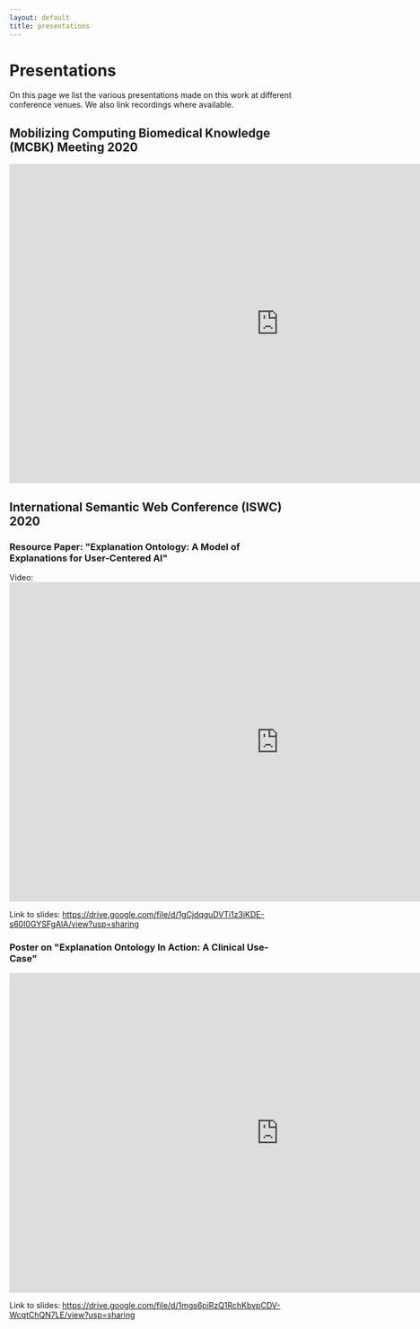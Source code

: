 ```yaml
---
layout: default
title: presentations
---
```


<h1>Presentations</h1>

On this page we list the various presentations made on this work at different conference venues. We also link recordings where available. 

<h2>Mobilizing Computing Biomedical Knowledge (MCBK) Meeting 2020</h2>
<iframe src="https://drive.google.com/file/d/1FutUYgFMYoxHnH-hNcqXnMj7GhE8T8as/view?usp=sharing" frameborder="0" width="960" height="569" allowfullscreen="true" mozallowfullscreen="true" webkitallowfullscreen="true"></iframe>

<h2>International Semantic Web Conference (ISWC) 2020</h2>
<h3>Resource Paper: "Explanation Ontology: A Model of Explanations for User-Centered AI"</h3>
Video:
<iframe src="https://drive.google.com/file/d/1WigmXnmxyuGmWNyMOxlzVe7RT48Nkmsb/view?usp=sharing" frameborder="0" width="960" height="569" allowfullscreen="true" mozallowfullscreen="true" webkitallowfullscreen="true"></iframe>

Link to slides: <a href="https://drive.google.com/file/d/1gCjdqguDVTi1z3iKDE-s60I0GYSFgAlA/view?usp=sharing">https://drive.google.com/file/d/1gCjdqguDVTi1z3iKDE-s60I0GYSFgAlA/view?usp=sharing</a>

<h3>Poster on "Explanation Ontology In Action: A Clinical Use-Case"</h3>

<iframe src="https://www.youtube.com/watch?v=2m9FVYlavsM" frameborder="0" width="960" height="569" allowfullscreen="true" mozallowfullscreen="true" webkitallowfullscreen="true"></iframe>

Link to slides: <a href="https://drive.google.com/file/d/1mgs6piRzQ1RchKbvpCDV-WcqtChQN7LE/view?usp=sharing">https://drive.google.com/file/d/1mgs6piRzQ1RchKbvpCDV-WcqtChQN7LE/view?usp=sharing</a>


